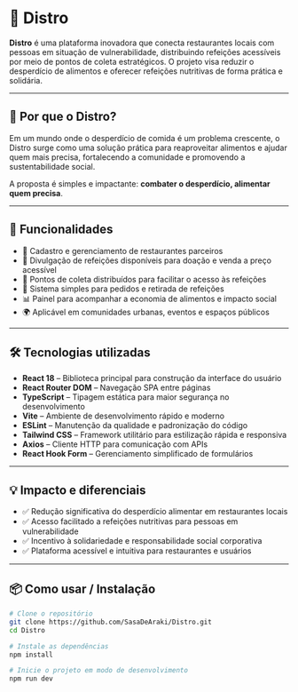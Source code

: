 # 🍲 Distro

**Distro** é uma plataforma inovadora que conecta restaurantes locais com pessoas em situação de vulnerabilidade, distribuindo refeições acessíveis por meio de pontos de coleta estratégicos. O projeto visa reduzir o desperdício de alimentos e oferecer refeições nutritivas de forma prática e solidária.

---

## 🤝 Por que o Distro?

Em um mundo onde o desperdício de comida é um problema crescente, o Distro surge como uma solução prática para reaproveitar alimentos e ajudar quem mais precisa, fortalecendo a comunidade e promovendo a sustentabilidade social.

A proposta é simples e impactante: **combater o desperdício, alimentar quem precisa**.

---

## 🚀 Funcionalidades

- 🍛 Cadastro e gerenciamento de restaurantes parceiros
- 🥘 Divulgação de refeições disponíveis para doação e venda a preço acessível
- 📍 Pontos de coleta distribuídos para facilitar o acesso às refeições
- 🧾 Sistema simples para pedidos e retirada de refeições
- 📊 Painel para acompanhar a economia de alimentos e impacto social
- 🌍 Aplicável em comunidades urbanas, eventos e espaços públicos

---

## 🛠️ Tecnologias utilizadas

- **React 18** – Biblioteca principal para construção da interface do usuário
- **React Router DOM** – Navegação SPA entre páginas
- **TypeScript** – Tipagem estática para maior segurança no desenvolvimento
- **Vite** – Ambiente de desenvolvimento rápido e moderno
- **ESLint** – Manutenção da qualidade e padronização do código
- **Tailwind CSS** – Framework utilitário para estilização rápida e responsiva
- **Axios** – Cliente HTTP para comunicação com APIs
- **React Hook Form** – Gerenciamento simplificado de formulários

---

## 💡 Impacto e diferenciais

- ✅ Redução significativa do desperdício alimentar em restaurantes locais
- ✅ Acesso facilitado a refeições nutritivas para pessoas em vulnerabilidade
- ✅ Incentivo à solidariedade e responsabilidade social corporativa
- ✅ Plataforma acessível e intuitiva para restaurantes e usuários

---

## 📦 Como usar / Instalação

```bash
# Clone o repositório
git clone https://github.com/SasaDeAraki/Distro.git
cd Distro

# Instale as dependências
npm install

# Inicie o projeto em modo de desenvolvimento
npm run dev
